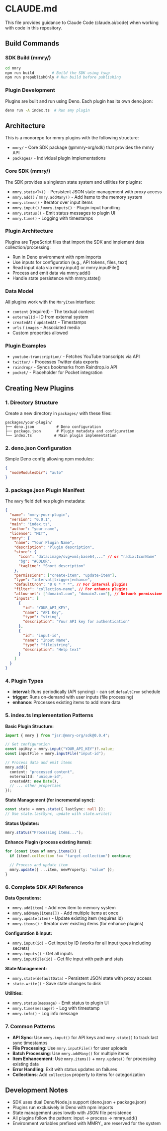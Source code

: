 # CLAUDE.md

This file provides guidance to Claude Code (claude.ai/code) when working with code in this repository.

## Build Commands

### SDK Build (mmry/)
```bash
cd mmry
npm run build        # Build the SDK using tsup
npm run prepublishOnly # Run build before publishing
```

### Plugin Development
Plugins are built and run using Deno. Each plugin has its own deno.json:
```bash
deno run -A index.ts  # Run any plugin
```

## Architecture

This is a monorepo for mmry plugins with the following structure:

- `mmry/` - Core SDK package (@mmry-org/sdk) that provides the mmry API
- `packages/` - Individual plugin implementations

### Core SDK (mmry/)
The SDK provides a singleton state system and utilities for plugins:
- `mmry.state<T>()` - Persistent JSON state management with proxy access
- `mmry.add()` / `mmry.addMany()` - Add items to the memory system
- `mmry.items()` - Iterator over input items
- `mmry.input()` / `mmry.inputs()` - Plugin input handling
- `mmry.status()` - Emit status messages to plugin UI
- `mmry.time()` - Logging with timestamps

### Plugin Architecture
Plugins are TypeScript files that import the SDK and implement data collection/processing:
- Run in Deno environment with npm imports
- Use inputs for configuration (e.g., API tokens, files, text)
- Read input data via mmry.input() or mmry.inputFile()
- Process and emit data via mmry.add()
- Handle state persistence with mmry.state()

### Data Model
All plugins work with the `MmryItem` interface:
- `content` (required) - The textual content
- `externalId` - ID from external system
- `createdAt` / `updatedAt` - Timestamps
- `urls` / `images` - Associated media
- Custom properties allowed

### Plugin Examples
- `youtube-transcription/` - Fetches YouTube transcripts via API
- `twitter/` - Processes Twitter data exports
- `raindrop/` - Syncs bookmarks from Raindrop.io API
- `pocket/` - Placeholder for Pocket integration

## Creating New Plugins

### 1. Directory Structure
Create a new directory in `packages/` with these files:
```
packages/your-plugin/
├── deno.json          # Deno configuration
├── package.json       # Plugin metadata and configuration
└── index.ts          # Main plugin implementation
```

### 2. deno.json Configuration
Simple Deno config allowing npm modules:
```json
{
  "nodeModulesDir": "auto"
}
```

### 3. package.json Plugin Manifest
The `mmry` field defines plugin metadata:
```json
{
  "name": "mmry-your-plugin",
  "version": "0.0.1",
  "main": "index.ts",
  "author": "your-name",
  "license": "MIT",
  "mmry": {
    "name": "Your Plugin Name",
    "description": "Plugin description",
    "store": {
      "icon": "data:image/svg+xml;base64,..." // or "radix:IconName"
      "bg": "#COLOR",
      "tagline": "Short description"
    },
    "permissions": ["create-item", "update-item"],
    "type": "interval|trigger|enhance",
    "defaultCron": "0 0 * * *", // For interval plugins
    "filter": "collection-name", // For enhance plugins
    "allow-net": ["domain1.com", "domain2.com"], // Network permissions
    "inputs": [
      {
        "id": "YOUR_API_KEY", 
        "name": "API Key",
        "type": "string",
        "description": "Your API key for authentication"
      },
      {
        "id": "input-id",
        "name": "Input Name", 
        "type": "file|string",
        "description": "Help text"
      }
    ]
  }
}
```

### 4. Plugin Types
- **interval**: Runs periodically (API syncing) - can set `defaultCron` schedule
- **trigger**: Runs on-demand with user inputs (file processing)  
- **enhance**: Processes existing items to add more data

### 5. index.ts Implementation Patterns

**Basic Plugin Structure:**
```typescript
import { mmry } from "jsr:@mmry-org/sdk@0.0.4";

// Get configuration
const apiKey = mmry.input("YOUR_API_KEY")?.value;
const inputFile = mmry.inputFile("input-id");

// Process data and emit items
mmry.add({
  content: "processed content",
  externalId: "unique-id",
  createdAt: new Date(),
  // ... other properties
});
```

**State Management (for incremental sync):**
```typescript
const state = mmry.state({ lastSync: null });
// Use state.lastSync, update with state.write()
```

**Status Updates:**
```typescript
mmry.status("Processing items...");
```

**Enhance Plugin (process existing items):**
```typescript
for (const item of mmry.items()) {
  if (item?.collection !== "target-collection") continue;
  
  // Process and update item
  mmry.update({ ...item, newProperty: "value" });
}
```

### 6. Complete SDK API Reference

**Data Operations:**
- `mmry.add(item)` - Add new item to memory system
- `mmry.addMany(items[])` - Add multiple items at once
- `mmry.update(item)` - Update existing item (requires id)
- `mmry.items()` - Iterator over existing items (for enhance plugins)

**Configuration & Input:**
- `mmry.input(id)` - Get input by ID (works for all input types including secrets)
- `mmry.inputs()` - Get all inputs
- `mmry.inputFile(id)` - Get file input with path and stats

**State Management:**
- `mmry.state(defaultData)` - Persistent JSON state with proxy access
- `state.write()` - Save state changes to disk

**Utilities:**
- `mmry.status(message)` - Emit status to plugin UI
- `mmry.time(message?)` - Log with timestamp
- `mmry.info()` - Log info message

### 7. Common Patterns
- **API Sync**: Use `mmry.input()` for API keys and `mmry.state()` to track last sync timestamps
- **File Processing**: Use `mmry.inputFile()` for user uploads  
- **Batch Processing**: Use `mmry.addMany()` for multiple items
- **Item Enhancement**: Use `mmry.items()` + `mmry.update()` for processing existing data
- **Error Handling**: Exit with status updates on failures
- **Collections**: Add `collection` property to items for categorization

## Development Notes

- SDK uses dual Deno/Node.js support (deno.json + package.json)
- Plugins run exclusively in Deno with npm imports
- State management uses lowdb with JSON file persistence
- All plugins follow the pattern: input → process → mmry.add()
- Environment variables prefixed with MMRY_ are reserved for the system